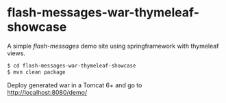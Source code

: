flash-messages-war-thymeleaf-showcase
=====================================

A simple *flash-messages* demo site using springframework with thymeleaf views.

```sh
$ cd flash-messages-war-thymeleaf-showcase
$ mvn clean package
```

Deploy generated war in a Tomcat 6+ and go to [http://localhost:8080/demo/](http://localhost:8080/demo/)


